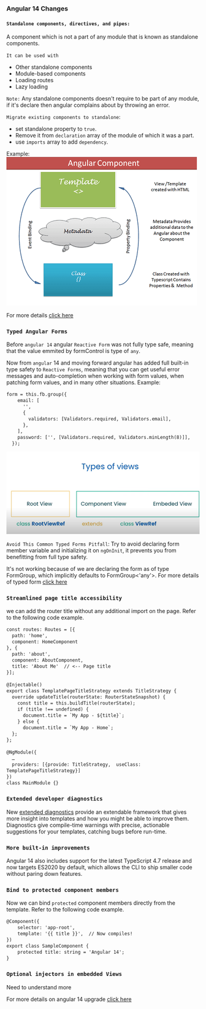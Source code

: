 ### Angular 14 Changes

#### `Standalone components, directives, and pipes:`

A component which is not a part of any module that is known as standalone components.

`It can be used with`

- Other standalone components
- Module-based components
- Loading routes
- Lazy loading

`Note:` Any standalone components doesn't require to be part of any module, if it's declare then angular complains about by throwing an error.

`Migrate existing components to standalone`:

- set standalone property to `true`.
- Remove it from `declaration` array of the module of which it was a part.
- use `imports` array to add `dependency`.

Example:
![Alt text](image.png)

For more details [click here](https://www.telerik.com/blogs/angular-14-introducing-standalone-components)

### `Typed Angular Forms`

Before `angular 14` angular `Reactive Form` was not fully type safe, meaning that the value emmited by formControl is type of `any`.

Now from `angular` 14 and moving forward angular has added full built-in type safety to `Reactive Forms`, meaning that you can get useful error messages and auto-completion when working with form values, when patching form values, and in many other situations.
Example:

```
form = this.fb.group({
    email: [
      '',
      {
        validators: [Validators.required, Validators.email],
      },
    ],
    password: ['', [Validators.required, Validators.minLength(8)]],
  });
```

![alt text](image-1.png)

`Avoid This Common Typed Forms Pitfall`: Try to avoid declaring form member variable and initializing it on `ngOnInit`, it prevents you from benefitting from full type safety.

It's not working because of we are declaring the form as of type FormGroup, which implicitly defaults to FormGroup<'any'>.
For more details of typed form [click here](https://blog.angular-university.io/angular-typed-forms/)

### `Streamlined page title accessibility`

we can add the router title without any additional import on the page. Refer to the following code example.

```
const routes: Routes = [{
  path: 'home',
  component: HomeComponent
}, {
  path: 'about',
  component: AboutComponent,
  title: 'About Me'  // <-- Page title
}];

@Injectable()
export class TemplatePageTitleStrategy extends TitleStrategy {
  override updateTitle(routerState: RouterStateSnapshot) {
    const title = this.buildTitle(routerState);
    if (title !== undefined) {
      document.title = `My App - ${title}`;
    } else {
      document.title = `My App - Home`;
  };
};

@NgModule({
  …
  providers: [{provide: TitleStrategy,  useClass: TemplatePageTitleStrategy}]
})
class MainModule {}
```

### `Extended developer diagnostics`

New [extended diagnostics](https://angular.io/extended-diagnostics) provide an extendable framework that gives more insight into templates and how you might be able to improve them. Diagnostics give compile-time warnings with precise, actionable suggestions for your templates, catching bugs before run-time.

### `More built-in improvements`

Angular 14 also includes support for the latest TypeScript 4.7 release and now targets ES2020 by default, which allows the CLI to ship smaller code without paring down features.

### `Bind to protected component members`

Now we can bind `protected` component members directly from the template. Refer to the following code example.

```
@Component({
    selector: 'app-root',
    template: '{{ title }}',  // Now compiles!
})
export class SampleComponent {
    protected title: string = 'Angular 14';
}
```

### `Optional injectors in embedded Views`

Need to understand more

For more details on angular 14 upgrade [click here](https://blog.angular.io/angular-v14-is-now-available-391a6db736af)
